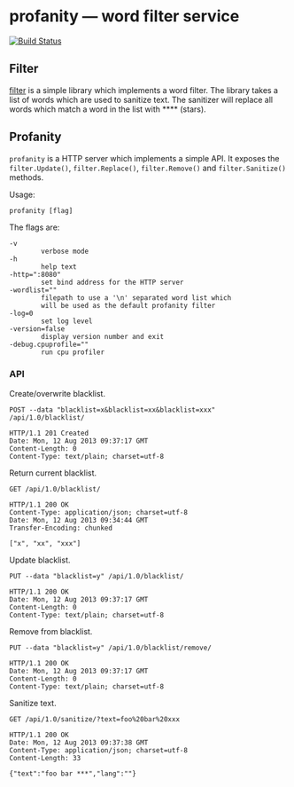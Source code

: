 # profanity — word filter service

[![Build Status](https://travis-ci.org/simonz05/profanity.png?branch=master)](https://travis-ci.org/simonz05/profanity)

## Filter

[filter](http://godoc.org/github.com/simonz05/profanity/filter) is a
simple library which implements a word filter.  The library
takes a list of words which are used to sanitize text. The
sanitizer will replace all words which match a word in the
list with **** (stars). 

## Profanity

`profanity` is a HTTP server which implements a simple API.
It exposes the `filter.Update()`, `filter.Replace()`,
`filter.Remove()` and `filter.Sanitize()` methods. 

Usage:

    profanity [flag]

The flags are:

    -v
            verbose mode
    -h
            help text
    -http=":8080"
            set bind address for the HTTP server
    -wordlist=""
            filepath to use a '\n' separated word list which
            will be used as the default profanity filter
    -log=0
            set log level
    -version=false
            display version number and exit
    -debug.cpuprofile=""
            run cpu profiler

### API

Create/overwrite blacklist.

    POST --data "blacklist=x&blacklist=xx&blacklist=xxx" /api/1.0/blacklist/

    HTTP/1.1 201 Created
    Date: Mon, 12 Aug 2013 09:37:17 GMT
    Content-Length: 0
    Content-Type: text/plain; charset=utf-8

Return current blacklist.

    GET /api/1.0/blacklist/

    HTTP/1.1 200 OK
    Content-Type: application/json; charset=utf-8
    Date: Mon, 12 Aug 2013 09:34:44 GMT
    Transfer-Encoding: chunked

    ["x", "xx", "xxx"]    

Update blacklist.

    PUT --data "blacklist=y" /api/1.0/blacklist/

    HTTP/1.1 200 OK
    Date: Mon, 12 Aug 2013 09:37:17 GMT
    Content-Length: 0
    Content-Type: text/plain; charset=utf-8

Remove from blacklist.

    PUT --data "blacklist=y" /api/1.0/blacklist/remove/

    HTTP/1.1 200 OK
    Date: Mon, 12 Aug 2013 09:37:17 GMT
    Content-Length: 0
    Content-Type: text/plain; charset=utf-8

Sanitize text.

    GET /api/1.0/sanitize/?text=foo%20bar%20xxx

    HTTP/1.1 200 OK
    Date: Mon, 12 Aug 2013 09:37:38 GMT
    Content-Type: application/json; charset=utf-8
    Content-Length: 33

    {"text":"foo bar ***","lang":""}

